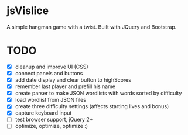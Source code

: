 # jsVislice
A simple hangman game with a twist. Built with JQuery and Bootstrap.
# TODO
* [x] cleanup and improve UI (CSS)
* [x] connect panels and buttons
* [x] add date display and clear button to highScores 
* [x] remember last player and prefill his name
* [x] create parser to make JSON wordlists with words sorted by difficulty
* [x] load wordlist from JSON files
* [x] create three difficulty settings (affects starting lives and bonus)
* [x] capture keyboard input
* [ ] test browser support, jQuery 2+
* [ ] optimize, optimize, optimize :)
